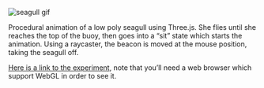 ![seagull gif](assets/demo.gif)

Procedural animation of a low poly seagull using Three.js.
She flies until she reaches the top of the buoy, then goes into a “sit” state which starts the animation.
Using a raycaster, the beacon is moved at the mouse position, taking the seagull off.

<a href="http://arnaudsvart.com/seagulljs/" target="_blank" rel="noopener noreferrer">Here is a link to the experiment</a>, note that you’ll need a web browser which support WebGL in order to see it.
